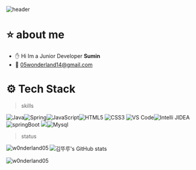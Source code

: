 ![header](https://capsule-render.vercel.app/api?type=shark&color=auto&height=100&section=header)
# :star: about me

* :hand: Hi Im a Junior Developer **Sumin** 
* :email: 05wonderland14@gmail.com
  




# :gear: Tech Stack

> skills

![Java](https://img.shields.io/badge/-Java-skyblue?style=flat-circle&logo=java)![Spring](https://img.shields.io/badge/-Spring-beige?style=flat-circle&logo=spring)![JavaScript](https://img.shields.io/badge/-JavaScript-violet?style=flat-circle&logo=javascript)![HTML5](https://img.shields.io/badge/-HTML5-orange?style=flat-circle&logo=html5) ![CSS3](https://img.shields.io/badge/-CSS3-yellow?style=flat-circle&logo=css3)
![VS Code](https://img.shields.io/badge/-VSCode-blue?style=flat-circle&logo=VSCode)![Intelli JIDEA](https://img.shields.io/badge/-IntelliJIDEA-red?style=flat-circle&logo=IntelliJIDEA)
![springBoot](https://img.shields.io/badge/-SpringBoot-pink?style=flat-circle&logo=java)
![](https://img.shields.io/badge/-GitHub-black?style=flat-circle&logo=GitHub)![Mysql](https://img.shields.io/badge/-Mysql-white?style=flat-circle&logo=mysql)


> status
<p><img align="left" src="https://github-readme-stats.vercel.app/api/top-langs?username=w0nderland05&show_icons=true&locale=en&layout=compact" alt="w0nderland05" /></p>
<p align="left">
</p>

![김뚜루's GitHub stats](https://github-readme-stats.vercel.app/api?username=w0nderland05&show_icons=true&theme=dracula)

<p><img align="center" src="https://github-readme-streak-stats.herokuapp.com/?user=w0nderland05&" alt="w0nderland05" /></p>

